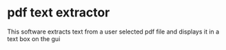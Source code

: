 # pdf text extractor
This software extracts text from a user selected pdf file and displays it in a text box on the gui
